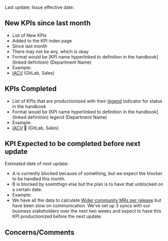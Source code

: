 <!---

This template is for the monthly KPI Status report. 

--->

Last update: <!--- Link to issue --->
Issue effective date: <!--- Date --->

## New KPIs since last month
* List of New KPIs
* Added to the KPI index page
* Since last month
* There may not be any, which is okay
* Format would be [KPI name hyperlinked to definition in the handbook](linked definition) (Department Name)
* Example:
* [IACV](https://about.gitlab.com/handbook/sales/#incremental-annual-contract-value-iacv) (GitLab, Sales)

## KPIs Completed
* List of KPIs that are productionized with their [legend](https://about.gitlab.com/handbook/business-ops/data-team/kpi-index/#legend) indicator for status in the handbook
* Format would be [KPI name hyperlinked to definition in the handbook](linked definition) legend (Department Name)
* Example: 
* [IACV](https://about.gitlab.com/handbook/sales/#incremental-annual-contract-value-iacv) 🔗 (GitLab, Sales)

## KPI Expected to be completed before next update
Estimated date of next update:  <!--- Date --->
* A is currently blocked because of something, but we expect the blocker to be handled this month. 
* B is blocked by soemthign else but the plan is to have that unblocked on a certain date. 
* Example: 
* We have all the data to calculate [Wider community MRs per release](https://about.gitlab.com/handbook/marketing/community-relations/code-contributor-program/#wider-community-contributions-per-milestone) but have been slow on communication. We've set up 3 syncs with our business stakeholders over the next two weeks and expect to have this KPI productionized before the next update. 

## Concerns/Comments 
<!---
List out any concerns or comments if this issue's scope changes while this issue is live. 
--->
